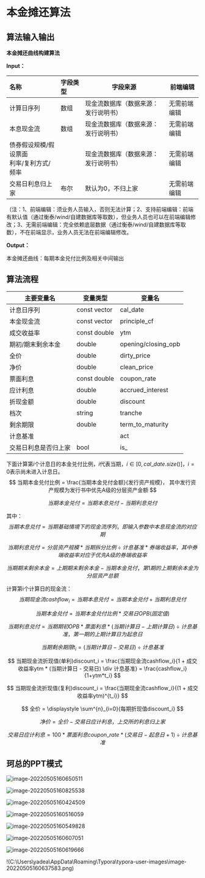 # 本金摊还算法

## 算法输入输出

**本金摊还曲线构建算法**

**Input：**

| **名称**                                    | **字段类型** | **字段来源**                         | **前端编辑** |
| :------------------------------------------ | :----------- | ------------------------------------ | ------------ |
| 计算日序列                                  | 数组         | 现金流数据库（数据来源：发行说明书） | 无需前端编辑 |
| 本息现金流                                  | 数组         | 现金流数据库（数据来源：发行说明书） | 无需前端编辑 |
| 债券假设规模/假设票面<br>利率/复利方式/频率 |              | 现金流数据库（数据来源：发行说明书） | 无需前端编辑 |
| 交易日利息归上家                            | 布尔         | 默认为0，不归上家                    | 无需前端编辑 |

（注：1、前端编辑：须业务人员输入，否则无法计算；2、支持前端编辑：前端有默认值（通过衡泰/wind/自建数据库等取数），但业务人员也可以在前端编辑修改；3、无需前端编辑：完全依赖底层数据（通过衡泰/wind/自建数据库等取数），不在前端显示，业务人员无法在前端编辑修改。

**Output：**

本金摊还曲线：每期本金兑付比例及相关中间输出

## 算法流程

| 主要变量名           | 变量类型     | 变量名              |
| -------------------- | ------------ | ------------------- |
| 计息日序列           | const vector | cal_date            |
| 本金现金流           | const vector | principle_cf        |
| 成交收益率           | const double | ytm                 |
| 期初/期末剩余本金    | double       | opening/closing_opb |
| 全价                 | double       | dirty_price         |
| 净价                 | double       | clean_price         |
| 票面利息             | const double | coupon_rate         |
| 应计利息             | double       | accrued_interest    |
| 折现金额             | double       | discount            |
| 档次                 | string       | tranche             |
| 剩余期限             | double       | term_to_maturity    |
| 计息基准             |              | act                 |
| 交易日利息是否归上家 | bool         | is_                 |

下面计算第$i$个计息日的本金兑付比例，$i$代表当期，$i \in [0, cal\_date.size()]$，$i=0$表示尚未进入计息日。
$$
当期本金兑付比例 = \frac{当期本金兑付金额}{发行资产规模}，
其中发行资产规模为发行书中优先A级的分层资产金额
$$

$$
当期本金兑付 = 当期本息兑付 - 当期利息兑付
$$

其中：
$$
当期本息兑付 = 当期基础情境下的现金流序列，即输入参数中本息现金流的对应期
$$

$$
当期利息兑付 = 分层资产规模 * 当期拆分比例 \div 计息基准 * 券端收益率，其中券端收益率对应于优先A级的券端收益率
$$

$$
当期期末剩余本金 = 上期期末剩余本金 - 当期本金兑付，第1期的上期剩余本金为分层资产总额
$$



计算第i个计算日的现金流：
$$
当期现金流cashflow_i = 当期本息兑付 = 当期本金兑付 + 当期利息兑付
$$

$$
当期本金兑付 = 当期本金兑付比例 * 交易日OPB(固定值)
$$

$$
当期利息兑付 = 当期期初OPB * 票面利息 * (当期计算日 - 上期计算日) \div 计息基准，第一期的上期计算日为起息日
$$

$$
当期剩余期限t_i = (当期计算日 - 交易日) \div 计息基准
$$

$$
当期现金流折现值(单利)discount_i = \frac{当期现金流cashflow_i}{1 + 成交收益率ytm * (当期计算日 - 交易日) \div 计息基准} = \frac{cashflow_i}{1+ytm*t_i}
$$

$$
当期现金流折现值(复利)discount_i = \frac{当期现金流cashflow_i}{(1 + 成交收益率ytm)^{t_i}}
$$

$$
全价 = \displaystyle \sum^{n}_{i=0}{每期折现值discount_i}
$$

$$
净价=全价 - 交易日应计利息，上交所的利息归上家
$$

$$
交易日应计利息 = 100 * 票面利息coupon\_rate * (交易日-起息日+1) \div 计息基准
$$





## 珂总的PPT模式

![image-20220505160650511](C:\Users\yadea\AppData\Roaming\Typora\typora-user-images\image-20220505160650511.png)

![image-20220505160825538](C:\Users\yadea\AppData\Roaming\Typora\typora-user-images\image-20220505160825538.png)

![image-20220505160424509](C:\Users\yadea\AppData\Roaming\Typora\typora-user-images\image-20220505160424509.png)

![image-20220505160516059](C:\Users\yadea\AppData\Roaming\Typora\typora-user-images\image-20220505160516059.png)

![image-20220505160549828](C:\Users\yadea\AppData\Roaming\Typora\typora-user-images\image-20220505160549828.png)

![image-20220505160607051](C:\Users\yadea\AppData\Roaming\Typora\typora-user-images\image-20220505160607051.png)

![image-20220505160619666](C:\Users\yadea\AppData\Roaming\Typora\typora-user-images\image-20220505160619666.png)

!(C:\Users\yadea\AppData\Roaming\Typora\typora-user-images\image-20220505160637583.png)



